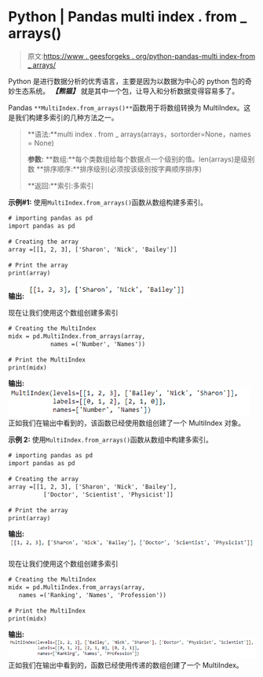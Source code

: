 # Python | Pandas multi index . from _ arrays()

> 原文:[https://www . geesforgeks . org/python-pandas-multi index-from _ arrays/](https://www.geeksforgeeks.org/python-pandas-multiindex-from_arrays/)

Python 是进行数据分析的优秀语言，主要是因为以数据为中心的 python 包的奇妙生态系统。 ***【熊猫】*** 就是其中一个包，让导入和分析数据变得容易多了。

Pandas `**MultiIndex.from_arrays()**`函数用于将数组转换为 MultiIndex。这是我们构建多索引的几种方法之一。

> **语法:**multi index . from _ arrays(arrays，sortorder=None，names = None)
> 
> **参数:**
> **数组:**每个类数组给每个数据点一个级别的值。len(arrays)是级别数
> **排序顺序:**排序级别(必须按该级别按字典顺序排序)
> 
> **返回:**索引:多索引

**示例#1:** 使用`MultiIndex.from_arrays()`函数从数组构建多索引。

```
# importing pandas as pd
import pandas as pd

# Creating the array
array =[[1, 2, 3], ['Sharon', 'Nick', 'Bailey']]

# Print the array
print(array)
```

**输出:**
![](img/12ecee1bf81f73cdf3cf18dfe730920d.png)

现在让我们使用这个数组创建多索引

```
# Creating the MultiIndex
midx = pd.MultiIndex.from_arrays(array,
            names =('Number', 'Names'))

# Print the MultiIndex
print(midx)
```

**输出:**
![](img/1eae73d45c2679c5ff140274d8e435ba.png)
正如我们在输出中看到的，该函数已经使用数组创建了一个 MultiIndex 对象。

**示例 2:** 使用`MultiIndex.from_arrays()`函数从数组中构建多索引。

```
# importing pandas as pd
import pandas as pd

# Creating the array
array =[[1, 2, 3], ['Sharon', 'Nick', 'Bailey'], 
          ['Doctor', 'Scientist', 'Physicist']]

# Print the array
print(array)
```

**输出:**
![](img/aac6d50c74c2e2a467889328893e477f.png)

现在让我们使用这个数组创建多索引

```
# Creating the MultiIndex
midx = pd.MultiIndex.from_arrays(array, 
   names =('Ranking', 'Names', 'Profession'))

# Print the MultiIndex
print(midx)
```

**输出:**
![](img/24ab6ffdd886b98f6d75557c194f205e.png)
正如我们在输出中看到的，函数已经使用传递的数组创建了一个 MultiIndex。